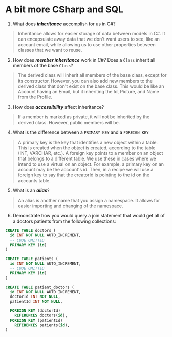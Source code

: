 # A bit more CSharp and SQL
1. What does ***inheritance*** accomplish for us in C#?

  > Inheritance allows for easier storage of data between models in C#. It can encapsulate away data that we don't want users to see, like an account email, while allowing us to use other properties between classes that we want to reuse.

2. How does ***member inheritance*** work in C#? Does a `Class` inherit all members of the base `Class`?

  > The derived class will inherit all members of the base class, except for its constructor. However, you can also add new members to the derived class that don't exist on the base class. This would be like an Account having an Email, but it inheriting the Id, Picture, and Name from the Profile.

3. How does ***accessibility*** affect inheritance?

  > If a member is marked as private, it will not be inherited by the derived class. However, public members will be.

4. What is the difference between a `PRIMARY KEY` and a `FOREIGN KEY`

  > A primary key is the key that identifies a new object within a table. This is created when the object is created, according to the table (INT, VARCHAR, etc.). A foreign key points to a member on an object that belongs to a different table. We use these in cases where we intend to use a virtual on an object. For example, a primary key on an account may be the account's id. Then, in a recipe we will use a foreign key to say that the creatorId is pointing to the id on the accounts table.

5. What is an ***alias***?

  > An alias is another name that you assign a namespace. It allows for easier importing and changing of the namespace.

6. Demonstrate how you would query a join statement that would get all of a doctors patients from the following collections:

  ```SQL
  CREATE TABLE doctors (
    id INT NOT NULL AUTO_INCREMENT,
    -- CODE OMITTED
    PRIMARY KEY (id)
  )

  CREATE TABLE patients (
    id INT NOT NULL AUTO_INCREMENT,
    -- CODE OMITTED
    PRIMARY KEY (id)
  )

  CREATE TABLE patient_doctors (
    id INT NOT NULL AUTO_INCREMENT,
    doctorId INT NOT NULL,
    patientId INT NOT NULL,

    FOREIGN KEY (doctorId)
      REFERENCES doctors(id),
    FOREIGN KEY (patientId)
      REFERENCES patients(id),
  )

  ```

  > 
